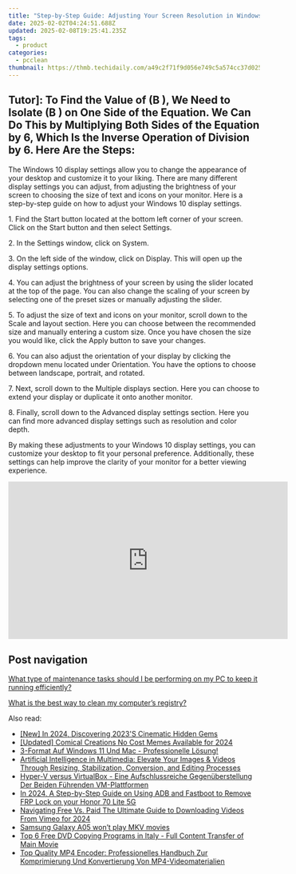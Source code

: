 ```yaml
---
title: "Step-by-Step Guide: Adjusting Your Screen Resolution in Windows Control Panel - Tips by YL Computing"
date: 2025-02-02T04:24:51.688Z
updated: 2025-02-08T19:25:41.235Z
tags:
  - product
categories:
  - pcclean
thumbnail: https://thmb.techidaily.com/a49c2f71f9d056e749c5a574cc37d025a924e06d161f32912baf28d3cb32fbc8.jpg
---
```


## Tutor]: To Find the Value of \(B \), We Need to Isolate \(B \) on One Side of the Equation. We Can Do This by Multiplying Both Sides of the Equation by 6, Which Is the Inverse Operation of Division by 6. Here Are the Steps:

The Windows 10 display settings allow you to change the appearance of your desktop and customize it to your liking. There are many different display settings you can adjust, from adjusting the brightness of your screen to choosing the size of text and icons on your monitor. Here is a step-by-step guide on how to adjust your Windows 10 display settings. 

1\. Find the Start button located at the bottom left corner of your screen. Click on the Start button and then select Settings.

2\. In the Settings window, click on System.

3\. On the left side of the window, click on Display. This will open up the display settings options. 

4\. You can adjust the brightness of your screen by using the slider located at the top of the page. You can also change the scaling of your screen by selecting one of the preset sizes or manually adjusting the slider.

5\. To adjust the size of text and icons on your monitor, scroll down to the Scale and layout section. Here you can choose between the recommended size and manually entering a custom size. Once you have chosen the size you would like, click the Apply button to save your changes.

6\. You can also adjust the orientation of your display by clicking the dropdown menu located under Orientation. You have the options to choose between landscape, portrait, and rotated.

7\. Next, scroll down to the Multiple displays section. Here you can choose to extend your display or duplicate it onto another monitor.

8\. Finally, scroll down to the Advanced display settings section. Here you can find more advanced display settings such as resolution and color depth. 

By making these adjustments to your Windows 10 display settings, you can customize your desktop to fit your personal preference. Additionally, these settings can help improve the clarity of your monitor for a better viewing experience.

<!-- affiliate ads begin -->
<iframe width="560" height="315" src="https://www.youtube.com/embed/6kzbT13ds3M?si=hBInu0Or-cX2ANJF" title="YouTube video player" frameborder="0" allow="accelerometer; autoplay; clipboard-write; encrypted-media; gyroscope; picture-in-picture; web-share" referrerpolicy="strict-origin-when-cross-origin" allowfullscreen></iframe>
<!-- affiliate ads end -->

## Post navigation

[What type of maintenance tasks should I be performing on my PC to keep it running efficiently?](https://tools.techidaily.com/pcclean/products/)

[What is the best way to clean my computer’s registry?](https://tools.techidaily.com/pcclean/products/)

<ins class="adsbygoogle"
     style="display:block"
     data-ad-format="autorelaxed"
     data-ad-client="ca-pub-7571918770474297"
     data-ad-slot="1223367746"></ins>

<ins class="adsbygoogle"
     style="display:block"
     data-ad-client="ca-pub-7571918770474297"
     data-ad-slot="8358498916"
     data-ad-format="auto"
     data-full-width-responsive="true"></ins>

<span class="atpl-alsoreadstyle">Also read:</span>
<div><ul>
<li><a href="https://facebook-video-footage.techidaily.com/new-in-2024-discovering-2023s-cinematic-hidden-gems/"><u>[New] In 2024, Discovering 2023'S Cinematic Hidden Gems</u></a></li>
<li><a href="https://fox-links.techidaily.com/updated-comical-creations-no-cost-memes-available-for-2024/"><u>[Updated] Comical Creations No Cost Memes Available for 2024</u></a></li>
<li><a href="https://discover-best.techidaily.com/3-format-auf-windows-11-und-mac-professionelle-losung/"><u>3-Format Auf Windows 11 Und Mac - Professionelle Lösung!</u></a></li>
<li><a href="https://discover-best.techidaily.com/artificial-intelligence-in-multimedia-elevate-your-images-and-videos-through-resizing-stabilization-conversion-and-editing-processes/"><u>Artificial Intelligence in Multimedia: Elevate Your Images & Videos Through Resizing, Stabilization, Conversion, and Editing Processes</u></a></li>
<li><a href="https://fox-within.techidaily.com/hyper-v-versus-virtualbox-eine-aufschlussreiche-gegenuberstellung-der-beiden-fuhrenden-vm-plattformen/"><u>Hyper-V versus VirtualBox - Eine Aufschlussreiche Gegenüberstellung Der Beiden Führenden VM-Plattformen</u></a></li>
<li><a href="https://bypass-frp.techidaily.com/in-2024-a-step-by-step-guide-on-using-adb-and-fastboot-to-remove-frp-lock-on-your-honor-70-lite-5g-by-drfone-android/"><u>In 2024, A Step-by-Step Guide on Using ADB and Fastboot to Remove FRP Lock on your Honor 70 Lite 5G</u></a></li>
<li><a href="https://vimeo-videos.techidaily.com/navigating-free-vs-paid-the-ultimate-guide-to-downloading-videos-from-vimeo-for-2024/"><u>Navigating Free Vs. Paid The Ultimate Guide to Downloading Videos From Vimeo for 2024</u></a></li>
<li><a href="https://techidaily.com/samsung-galaxy-a05-won-t-play-mkv-movies-by-aiseesoft-video-converter-play-mkv-on-android/"><u>Samsung Galaxy A05 won’t play MKV movies</u></a></li>
<li><a href="https://discover-best.techidaily.com/top-6-free-dvd-copying-programs-in-italy-full-content-transfer-of-main-movie/"><u>Top 6 Free DVD Copying Programs in Italy - Full Content Transfer of Main Movie</u></a></li>
<li><a href="https://discover-best.techidaily.com/top-quality-mp4-encoder-professionelles-handbuch-zur-komprimierung-und-konvertierung-von-mp4-videomaterialien/"><u>Top Quality MP4 Encoder: Professionelles Handbuch Zur Komprimierung Und Konvertierung Von MP4-Videomaterialien</u></a></li>
</ul></div>

